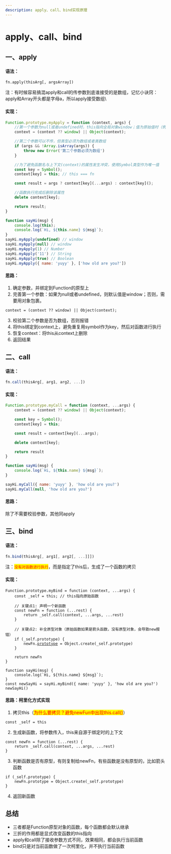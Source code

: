 ```yaml
---
description: apply、call、bind实现原理
---
```


# apply、call、bind

## 一、apply

#### **语法：**

```
fn.apply(thisArg[, argsArray])
```

注：有时候容易搞混apply和call的传参数到底谁接受的是数组，记忆小诀窍：apply和Array开头都是字母a，所以apply接受数组\


#### **实现：**

```javascript
Function.prototype.myApply = function (context, args) {
    //第一个参数为null或者undefined时，this指向全局对象window；值为原始值时（例如fn.apply('hello')），this指向该原始值的自动包装对象，如 String、Number、Boolean
    context = (context ?? window) || Object(context);

    //第二个参数可以不传，但类型必须为数组或者类数组
    if (args && !Array.isArray(args)) {
        throw new Error('第二个参数必须为数组')
    }

    //为了避免函数名与上下文(context)的属性发生冲突，使用Symbol类型作为唯一值
    const key = Symbol();
    context[key] = this; // this === fn

    const result = args ? context[key](...args) : context[key]();

    //函数执行完成后删除该属性
    delete context[key];

    return result;
}

function sayHi(msg) {
    console.log(this);
    console.log(`Hi, ${this.name} ${msg}`);
}
sayHi.myApply(undefined) // window
sayHi.myApply(null) // window
sayHi.myApply(1) // Number
sayHi.myApply('11') // String
sayHi.myApply(true) // Boolean
sayHi.myApply({ name: 'yuyy' }, ['how old are you?'])
```

#### **思路：**

1. 确定参数，并绑定到Function的原型上
2. 完善第一个参数：如果为null或者undefined，则默认值是window；否则，需要用对象包裹。

```
context = (context ?? window) || Object(context);
```

3. 校验第二个参数是否为数组，否则报错
4. 将this绑定到context上，避免重复用symbol作为key，然后对函数进行执行
5. 恢复context：将this从context上删除
6. 返回结果



## 二、call

#### **语法：**

```javascript
fn.call(thisArg[, arg1, arg2, ...])
```

#### **实现：**

```javascript
Function.prototype.myCall = function (context, ...args) {
    context = (context ?? window) || Object(context);

    const key = Symbol();
    context[key] = this;

    const result = context[key](...args);

    delete context[key];

    return result
}

function sayHi(msg) {
    console.log(`Hi, ${this.name} ${msg}`);
}

sayHi.myCall({ name: 'yuyy' }, 'how old are you?')
sayHi.myCall(null, 'how old are you?')
```

#### **思路：**

除了不需要校验参数，其他同apply

## 三、bind

#### **语法：**

```javascript
fn.bind(thisArg[, arg1[, arg2[, ...]]])
```

注：<mark style="color:red;">`没有对函数进行执行`</mark>，而是指定了this后，生成了一个函数的拷贝

#### **实现：**

<pre class="language-javascript"><code class="lang-javascript">Function.prototype.myBind = function (context, ...args) {
    const _self = this; // this指向原始函数

    // 关键点1: 声明一个新函数
    const newFn = function (...rest) {
        return _self.call(context, ...args, ...rest)
    }

    // 关键点2: 补全原型对象（原始函数如果是箭头函数，没有原型对象，会导致new报错）
    if (_self.prototype) {
        newFn.<a data-footnote-ref href="#user-content-fn-1">prototype</a> = Object.create(_self.prototype)
    }

    return newFn
}

function sayHi(msg) {
    console.log(`Hi, ${this.name} ${msg}`);
}
const newSayHi = sayHi.myBind({ name: 'yuyy' }, 'how old are you?')
newSayHi()
</code></pre>



#### **思路：柯里化方式实现**

1. 拷贝this（<mark style="color:red;">为什么要拷贝？避免newFun中出现this.call()</mark>）

```
const _self = this
```

2. 生成新函数，将参数传入，this来自源于绑定时的上下文

```
const newFn = function (...rest) {
    return _self.call(context, ...args, ...rest)
}

```

3. 判断函数是否有原型，有则复制给newFn，有些函数是没有原型的，比如箭头函数

```
if (_self.prototype) {
    newFn.prototype = Object.create(_self.prototype)
}
```

4. 返回新函数



## **总结**

* 三者都是Function原型对象的函数，每个函数都会默认继承
* 三折的作用都是显式改变函数的this指向
* apply和call除了接收参数方式不同，效果相同，都会执行当前函数
* bind只是对当前函数做了一次柯里化，并不执行当前函数

[^1]: 
